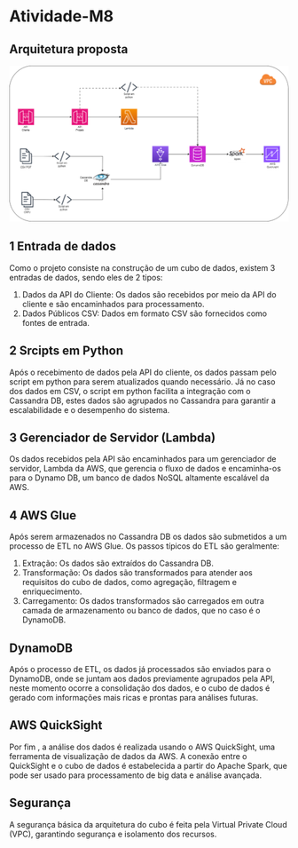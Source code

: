 # Atividade-M8

## Arquitetura proposta 
![image](https://github.com/gaebizinha/Atividade-M8/blob/main/atividadeS1.drawio.png)

## 1 Entrada de dados

Como o projeto consiste na construção de um cubo de dados, existem 3 entradas de dados, sendo eles de 2 tipos:

1.  Dados da API do Cliente: Os dados são recebidos por meio da API do cliente e são encaminhados para processamento.
2.  Dados Públicos CSV: Dados em formato CSV são fornecidos como fontes de entrada.

## 2 Srcipts em Python

Após o recebimento de dados pela API do cliente, os dados passam pelo script em python para serem atualizados quando necessário. Já no caso dos dados em CSV, o script em python facilita a integração com o Cassandra DB, estes dados são agrupados no Cassandra para garantir a escalabilidade e o desempenho do sistema.

## 3 Gerenciador de Servidor (Lambda)

Os dados recebidos pela API são encaminhados para um gerenciador de servidor, Lambda da AWS, que gerencia o fluxo de dados e encaminha-os para o Dynamo DB, um banco de dados NoSQL altamente escalável da AWS.

## 4 AWS Glue

Após serem armazenados no Cassandra DB os dados são submetidos a um processo de ETL no AWS Glue. Os passos típicos do ETL são geralmente:
1. Extração: Os dados são extraídos do Cassandra DB.
2. Transformação: Os dados são transformados para atender aos requisitos do cubo de dados, como agregação, filtragem e enriquecimento.
3. Carregamento: Os dados transformados são carregados em outra camada de armazenamento ou banco de dados, que no caso é o DynamoDB.

## DynamoDB

Após o processo de ETL, os dados já processados são enviados para o DynamoDB, onde se juntam aos dados previamente agrupados pela API, neste momento ocorre a consolidação dos dados, e o cubo de dados é gerado com informações mais ricas e prontas para análises futuras.

## AWS QuickSight

Por fim , a análise dos dados é realizada usando o AWS QuickSight, uma ferramenta de visualização de dados da AWS. A conexão entre o QuickSight e o cubo de dados é estabelecida a partir do Apache Spark, que pode ser usado para processamento de big data e análise avançada.

## Segurança

A segurança básica da arquitetura do cubo é feita pela Virtual Private Cloud (VPC), garantindo segurança e isolamento dos recursos.
